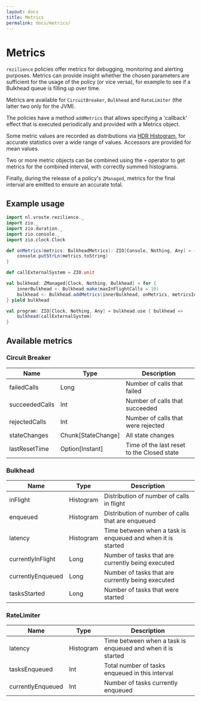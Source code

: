 ```yaml
---
layout: docs
title: Metrics
permalink: docs/metrics/
---
```


# Metrics

`rezilience` policies offer metrics for debugging, monitoring and alerting purposes. Metrics can provide insight whether the chosen parameters are sufficient for the usage of the policy (or vice versa), for example to see if a Bulkhead queue is filling up over time.

Metrics are available for `CircuitBreaker`, `Bulkhead` and `RateLimiter` (the latter two only for the JVM).

The policies have a method `addMetrics` that allows specifying a 'callback' effect that is executed periodically and provided with a Metrics object. 

Some metric values are recorded as distributions via [HDR Histogram](https://hdrhistogram.github.io/HdrHistogram/), for accurate statistics over a wide range of values. Accessors are provided for mean values.

Two or more metric objects can be combined using the `+` operator to get metrics for the combined interval, with correctly summed histograms.

Finally, during the release of a policy's `ZManaged`, metrics for the final interval are emitted to ensure an accurate total. 

## Example usage

```scala mdoc:silent
import nl.vroste.rezilience._
import zio._
import zio.duration._
import zio.console._
import zio.clock.Clock

def onMetrics(metrics: BulkheadMetrics): ZIO[Console, Nothing, Any] = {
    console.putStrLn(metrics.toString)
}

def callExternalSystem = ZIO.unit

val bulkhead: ZManaged[Clock, Nothing, Bulkhead] = for {
    innerBulkhead <- Bulkhead.make(maxInFlightCalls = 10)
    bulkhead <- Bulkhead.addMetrics(innerBulkhead, onMetrics, metricsInterval = 10.seconds)
} yield bulkhead

val program: ZIO[Clock, Nothing, Any] = bulkhead.use { bulkhead =>
    bulkhead(callExternalSystem)
}

```

## Available metrics

### Circuit Breaker

| Name         | Type       | Description                         |
|----------------|-----------------------------------------------------|-------------------------------------|
| failedCalls | Long | Number of calls that failed |
| succeededCalls | Int | Number of calls that succeeded |
| rejectedCalls | Int | Number of calls that were rejected |
| stateChanges | Chunk[StateChange] | All state changes |
| lastResetTime | Option[Instant] | Time of the last reset to the Closed state |

### Bulkhead

| Name         | Type       | Description                         |
|----------------|-----------------------------------------------------|-------------------------------------|
| inFlight | Histogram | Distribution of number of calls in flight |
| enqueued | Histogram | Distribution of number of calls that are enqueued |
| latency | Histogram | Time between when a task is enqueued and when it is started |
| currentlyInFlight | Long | Number of tasks that are currently being executed |
| currentlyEnqueued | Long | Number of tasks that are currently being executed |
| tasksStarted | Long | Number of tasks that were started |

### RateLimiter

| Name         | Type       | Description                         |
|----------------|-----------------------------------------------------|-------------------------------------|
| latency | Histogram | Time between when a task is enqueued and when it is started |
| tasksEnqueued | Int | Total number of tasks enqueued in this interval |
| currentlyEnqueued | Int | Number of tasks currently enqueued |